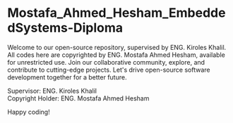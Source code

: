 # Mostafa_Ahmed_Hesham_EmbeddedSystems-Diploma
Welcome to our open-source repository, supervised by ENG. Kiroles Khalil. All codes here are copyrighted by ENG. Mostafa Ahmed Hesham, available for unrestricted use. Join our collaborative community, explore, and contribute to cutting-edge projects. Let's drive open-source software development together for a better future.  

Supervisor: ENG. Kiroles Khalil  
Copyright Holder: ENG. Mostafa Ahmed Hesham  

Happy coding!